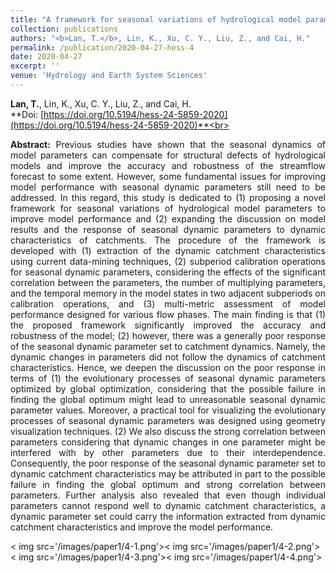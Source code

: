 ```yaml
---
title: "A framework for seasonal variations of hydrological model parameters: impact on model results and response to dynamic catchment characteristics"
collection: publications
authors: "<b>Lan, T.</b>, Lin, K., Xu, C. Y., Liu, Z., and Cai, H."
permalink: /publication/2020-04-27-hess-4
date: 2020-04-27
excerpt: ''
venue: 'Hydrology and Earth System Sciences'
---
```

**Lan, T.**, Lin, K., Xu, C. Y., Liu, Z., and Cai, H.<br>
**Doi: [https://doi.org/10.5194/hess-24-5859-2020](https://doi.org/10.5194/hess-24-5859-2020)**<br>
 <p style="text-align:justify; text-justify:inter-ideograph;">
<b>Abstract:</b> Previous studies have shown that the seasonal dynamics of model parameters can compensate for structural defects of hydrological models and improve the accuracy and robustness of the streamflow forecast to some extent. However, some fundamental issues for improving model performance with seasonal dynamic parameters still need to be addressed. In this regard, this study is dedicated to (1) proposing a novel framework for seasonal variations of hydrological model parameters to improve model performance and (2) expanding the discussion on model results and the response of seasonal dynamic parameters to dynamic characteristics of catchments. The procedure of the framework is developed with (1) extraction of the dynamic catchment characteristics using current data-mining techniques, (2) subperiod calibration operations for seasonal dynamic parameters, considering the effects of the significant correlation between the parameters, the number of multiplying parameters, and the temporal memory in the model states in two adjacent subperiods on calibration operations, and (3) multi-metric assessment of model performance designed for various flow phases. The main finding is that (1) the proposed framework significantly improved the accuracy and robustness of the model; (2) however, there was a generally poor response of the seasonal dynamic parameter set to catchment dynamics. Namely, the dynamic changes in parameters did not follow the dynamics of catchment characteristics. Hence, we deepen the discussion on the poor response in terms of (1) the evolutionary processes of seasonal dynamic parameters optimized by global optimization, considering that the possible failure in finding the global optimum might lead to unreasonable seasonal dynamic parameter values. Moreover, a practical tool for visualizing the evolutionary processes of seasonal dynamic parameters was designed using geometry visualization techniques. (2) We also discuss the strong correlation between parameters considering that dynamic changes in one parameter might be interfered with by other parameters due to their interdependence. Consequently, the poor response of the seasonal dynamic parameter set to dynamic catchment characteristics may be attributed in part to the possible failure in finding the global optimum and strong correlation between parameters. Further analysis also revealed that even though individual parameters cannot respond well to dynamic catchment characteristics, a dynamic parameter set could carry the information extracted from dynamic catchment characteristics and improve the model performance. <br>
</p >
< img src='/images/paper1/4-1.png'>< img src='/images/paper1/4-2.png'>< img src='/images/paper1/4-3.png'>< img src='/images/paper1/4-4.png'>